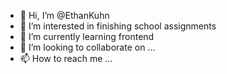 - 👋 Hi, I’m @EthanKuhn
- 👀 I’m interested in finishing school assignments
- 🌱 I’m currently learning frontend
- 💞️ I’m looking to collaborate on ...
- 📫 How to reach me ...

<!---
EthanKuhn/EthanKuhn is a ✨ special ✨ repository because its `README.md` (this file) appears on your GitHub profile.
You can click the Preview link to take a look at your changes.
--->
